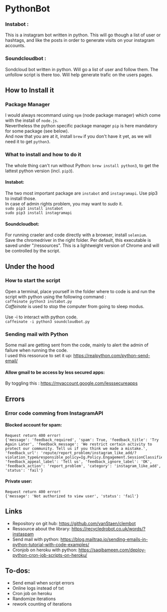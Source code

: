 # PythonBot

### Instabot :

This is a instagram bot written in python. This will go though a list of user or hashtags, and like the posts in order to generate visits on your instagram accounts.

### Soundcloudbot :

Sondcloud bot written in python. Will go a list of user and follow them. The unfollow script is there too. Will help generate trafic on the users pages.

## How to Install it

### Package Manager

I would always recommand using `npm` (node package manager) which come with the install of `node.js`.</br>
Nevertheless the python specific package manager `pip` is here mandatory for some package (see below).</br>
And now that you are at it, install `brew` if you don't have it yet, as we will need it to get `python3`. </br>

### What to install and how to do it

The whole thing can't run without Python: `brew install python3`, to get the lattest python version (incl. `pip3`).</br>

#### Instabot:

The two most important package are `instabot` and `instagramapi`. Use pip3 to install those. </br>
In case of admin rights problem, you may want to _sudo_ it.</br>
`sudo pip3 install instabot` </br>
`sudo pip3 install instagramapi` </br>

#### Soundcloudbot:

For running craeler and code directly with a browser, install `selenium`.</br>
Save the chromedriver in the right folder. Per default, this executable is saved under "/ressources". This is a lightweight version of Chrome and will be controlled by the script.

## Under the hood

### How to start the script

Open a terminal, place yourself in the folder where to code is and run the script with python using the following command : </br>
`caffeinate python3 instabot.py` </br>
_Caffeinate_ is used to stop the computer from going to sleep modus. </br>
</br>
Use -i to interact with python code. </br>
`caffeinate -i python3 soundcloudbot.py` </br>

### Sending mail with Python
Some mail are getting sent from the code, mainly to alert the admin of failure when running the code. </br>
I used this ressoruce to set it up: https://realpython.com/python-send-email/

#### Allow gmail to be access by less secured apps:
By toggling this : https://myaccount.google.com/lesssecureapps

## Errors

### Error code comming from InstagramAPI

#### Blocked account for spam:
```
Request return 400 error!
{'message': 'feedback_required', 'spam': True, 'feedback_title': 'Try Again Later', 'feedback_message': 'We restrict certain activity to protect our community. Tell us if you think we made a mistake.', 'feedback_url': 'repute/report_problem/instagram_like_add/?violation_type&responsible_policy=Ig.Policy.Engagement.SessionClassifier.SessionClassifierRunPrediction', 'feedback_appeal_label': 'Tell us', 'feedback_ignore_label': 'OK', 'feedback_action': 'report_problem', 'category': 'instagram_like_add', 'status': 'fail'} 
```

#### Private user:
```
Request return 400 error! 
{'message': 'Not authorized to view user', 'status': 'fail'}
```

## Links

- Repository on git hub: https://github.com/vanStaen/clembot
- Ressource about the library: https://recycledrobot.co.uk/words/?instaspam
- Send mail with python: https://blog.mailtrap.io/sending-emails-in-python-tutorial-with-code-examples/
- Cronjob on heroku with python: https://saqibameen.com/deploy-python-cron-job-scripts-on-heroku/

## To-dos:

- Send email when script errors
- Online logs instead of txt
- Cron job on heroku
- Randomize iterations
- rework counting of iterations
